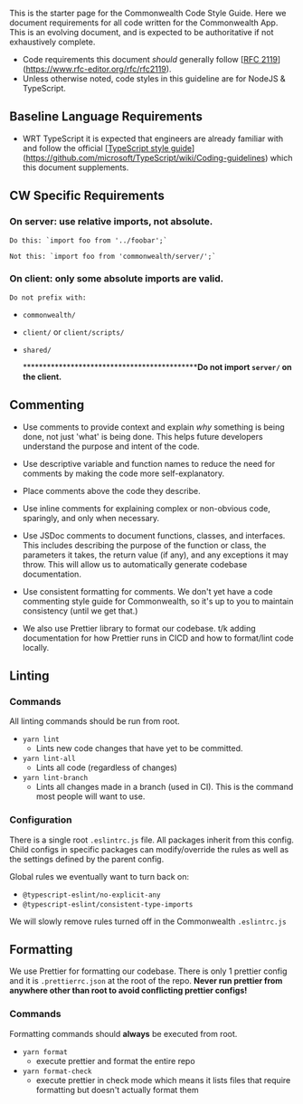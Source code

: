 This is the starter page for the Commonwealth Code Style Guide. Here we document requirements for all code written for the Commonwealth App. This is an evolving document, and is expected to be authoritative if not exhaustively complete. 

- Code requirements this document *should* generally follow [[RFC 2119](https://www.rfc-editor.org/rfc/rfc2119)](https://www.rfc-editor.org/rfc/rfc2119).
- Unless otherwise noted, code styles in this guideline are for NodeJS & TypeScript.

## Baseline Language Requirements

- WRT TypeScript it is expected that engineers are already familiar with and follow the official [[TypeScript style guide](https://github.com/microsoft/TypeScript/wiki/Coding-guidelines)](https://github.com/microsoft/TypeScript/wiki/Coding-guidelines) which this document supplements.

## CW Specific Requirements

### On server: use relative imports, not absolute.

    Do this: `import foo from '../foobar';`

    Not this: `import foo from 'commonwealth/server/';`

### On client: only some absolute imports are valid.

    Do not prefix with:

- `commonwealth/`
- `client/` or `client/scripts/`
- `shared/`

    **********************************************Do not import `server/` on the client.**

## Commenting 
- Use comments to provide context and explain _why_ something is being done, not just 'what' is being done. This helps future developers understand the purpose and intent of the code.

- Use descriptive variable and function names to reduce the need for comments by making the code more self-explanatory.

- Place comments above the code they describe. 

- Use inline comments for explaining complex or non-obvious code, sparingly, and only when necessary.

- Use JSDoc comments to document functions, classes, and interfaces. This includes describing the purpose of the function or class, the parameters it takes, the return value (if any), and any exceptions it may throw. This will allow us to automatically generate codebase documentation. 

- Use consistent formatting for comments. We don't yet have a code commenting style guide for Commonwealth, so it's up to you to maintain consistency (until we get that.) 

- We also use Prettier library to format our codebase. t/k adding documentation for how Prettier runs in CICD and how to format/lint code locally. 

## Linting
### Commands
All linting commands should be run from root.
- `yarn lint`
    - Lints new code changes that have yet to be committed.
- `yarn lint-all`
    - Lints all code (regardless of changes)
- `yarn lint-branch`
    - Lints all changes made in a branch (used in CI). This is the command most people will want to use.
### Configuration
There is a single root `.eslintrc.js` file. All packages inherit from this config. Child configs in specific packages can modify/override the rules as well as the settings defined by the parent config.

Global rules we eventually want to turn back on:
- `@typescript-eslint/no-explicit-any`
- `@typescript-eslint/consistent-type-imports`

We will slowly remove rules turned off in the Commonwealth `.eslintrc.js`

## Formatting
We use Prettier for formatting our codebase. There is only 1 prettier config and it is `.prettierrc.json` at the root of the repo.
**Never run prettier from anywhere other than root to avoid conflicting prettier configs!**

### Commands
Formatting commands should **always** be executed from root.
- `yarn format`
    - execute prettier and format the entire repo
- `yarn format-check`
    - execute prettier in check mode which means it lists files that require formatting but doesn't actually format them


